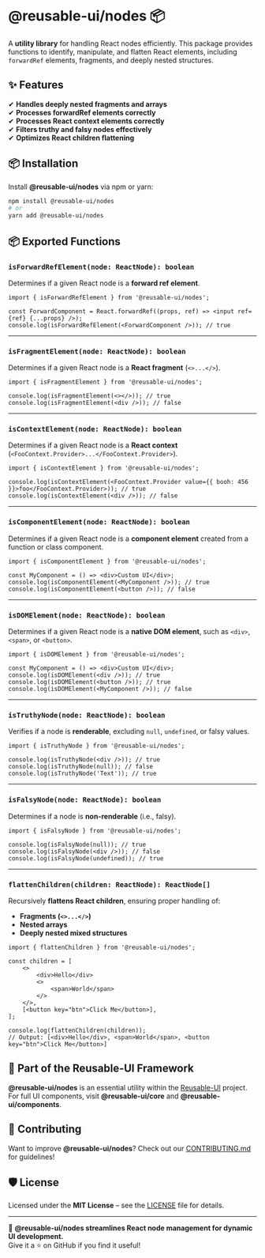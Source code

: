 # @reusable-ui/nodes 📦  

A **utility library** for handling React nodes efficiently. This package provides functions to identify, manipulate, and flatten React elements, including `forwardRef` elements, fragments, and deeply nested structures.

## ✨ Features
✔ **Handles deeply nested fragments and arrays**  
✔ **Processes forwardRef elements correctly**  
✔ **Processes React context elements correctly**  
✔ **Filters truthy and falsy nodes effectively**  
✔ **Optimizes React children flattening**  

## 📦 Installation
Install **@reusable-ui/nodes** via npm or yarn:

```sh
npm install @reusable-ui/nodes
# or
yarn add @reusable-ui/nodes
```

## 📦 Exported Functions

### `isForwardRefElement(node: ReactNode): boolean`
Determines if a given React node is a **forward ref element**.

```tsx
import { isForwardRefElement } from '@reusable-ui/nodes';

const ForwardComponent = React.forwardRef((props, ref) => <input ref={ref} {...props} />);
console.log(isForwardRefElement(<ForwardComponent />)); // true
```

---

### `isFragmentElement(node: ReactNode): boolean`
Determines if a given React node is a **React fragment** (`<>...</>`).

```tsx
import { isFragmentElement } from '@reusable-ui/nodes';

console.log(isFragmentElement(<></>)); // true
console.log(isFragmentElement(<div />)); // false
```

---

### `isContextElement(node: ReactNode): boolean`
Determines if a given React node is a **React context** (`<FooContext.Provider>...</FooContext.Provider>`).

```tsx
import { isContextElement } from '@reusable-ui/nodes';

console.log(isContextElement(<FooContext.Provider value={{ booh: 456 }}>foo</FooContext.Provider>)); // true
console.log(isContextElement(<div />)); // false
```

---

### `isComponentElement(node: ReactNode): boolean`
Determines if a given React node is a **component element** created from a function or class component.

```tsx
import { isComponentElement } from '@reusable-ui/nodes';

const MyComponent = () => <div>Custom UI</div>;
console.log(isComponentElement(<MyComponent />)); // true
console.log(isComponentElement(<button />)); // false
```

---

### `isDOMElement(node: ReactNode): boolean`
Determines if a given React node is a **native DOM element**, such as `<div>`, `<span>`, or `<button>`.

```tsx
import { isDOMElement } from '@reusable-ui/nodes';

const MyComponent = () => <div>Custom UI</div>;
console.log(isDOMElement(<div />)); // true
console.log(isDOMElement(<button />)); // true
console.log(isDOMElement(<MyComponent />)); // false
```

---

### `isTruthyNode(node: ReactNode): boolean`
Verifies if a node is **renderable**, excluding `null`, `undefined`, or falsy values.

```tsx
import { isTruthyNode } from '@reusable-ui/nodes';

console.log(isTruthyNode(<div />)); // true
console.log(isTruthyNode(null)); // false
console.log(isTruthyNode('Text')); // true
```

---

### `isFalsyNode(node: ReactNode): boolean`
Determines if a node is **non-renderable** (i.e., falsy).

```tsx
import { isFalsyNode } from '@reusable-ui/nodes';

console.log(isFalsyNode(null)); // true
console.log(isFalsyNode(<div />)); // false
console.log(isFalsyNode(undefined)); // true
```

---

### `flattenChildren(children: ReactNode): ReactNode[]`
Recursively **flattens React children**, ensuring proper handling of:
- **Fragments (`<>...</>`)**
- **Nested arrays**
- **Deeply nested mixed structures**

```tsx
import { flattenChildren } from '@reusable-ui/nodes';

const children = [
    <>
        <div>Hello</div>
        <>
            <span>World</span>
        </>
    </>,
    [<button key="btn">Click Me</button>],
];

console.log(flattenChildren(children));
// Output: [<div>Hello</div>, <span>World</span>, <button key="btn">Click Me</button>]
```

## 📖 Part of the Reusable-UI Framework  
**@reusable-ui/nodes** is an essential utility within the [Reusable-UI](https://github.com/reusable-ui/reusable-ui-monorepo) project.  
For full UI components, visit **@reusable-ui/core** and **@reusable-ui/components**.

## 🤝 Contributing  
Want to improve **@reusable-ui/nodes**? Check out our [CONTRIBUTING.md](./CONTRIBUTING.md) for guidelines!  

## 🛡️ License  
Licensed under the **MIT License** – see the [LICENSE](./LICENSE) file for details.  

---

🚀 **@reusable-ui/nodes streamlines React node management for dynamic UI development.**  
Give it a ⭐ on GitHub if you find it useful!  
